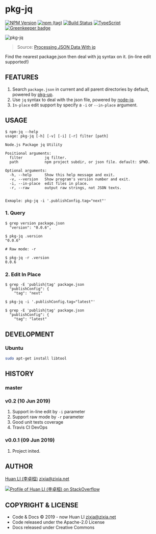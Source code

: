 # pkg-jq

[![NPM Version](https://badge.fury.io/js/pkg-jq.svg)](https://www.npmjs.com/package/pkg-jq)
[![npm (tag)](https://img.shields.io/npm/v/pkg-jq/next.svg)](https://www.npmjs.com/package/pkg-jq?activeTab=versions)
[![Build Status](https://api.travis-ci.com/huan/pkg-jq.svg?branch=master)](https://travis-ci.com/huan/pkg-jq)
[![TypeScript](https://img.shields.io/badge/%3C%2F%3E-TypeScript-blue.svg)](https://www.typescriptlang.org/)
[![Greenkeeper badge](https://badges.greenkeeper.io/huan/pkg-jq.svg)](https://greenkeeper.io/)

![pkg-jq](https://huan.github.io/pkg-jq/images/pkg-jq.gif)
> Source: [Processing JSON Data With jq](https://sites.temple.edu/tudsc/2017/09/21/processing-json-data-with-jq/)

Find the nearest package.json then deal with jq syntax on it. (in-line edit supported!)

## FEATURES

1. Search `package.json` in current and all parent directories by default, powered by [pkg-up](https://npmjs.com/package/pkg-up).
1. Use `jq` syntax to deal with the json file, powered by [node-jq](https://npmjs.com/package/node-jq).
1. `In-place` edit support by specify a `-i` or `--in-place` argument.

## USAGE

```shell
$ npm-jq --help
usage: pkg-jq [-h] [-v] [-i] [-r] filter [path]

Node.js Package jq Utility

Positional arguments:
  filter          jq filter.
  path            npm project subdir, or json file. default: $PWD.

Optional arguments:
  -h, --help      Show this help message and exit.
  -v, --version   Show program's version number and exit.
  -i, --in-place  edit files in place.
  -r, --raw       output raw strings, not JSON texts.


Exmaple: pkg-jq -i '.publishConfig.tag="next"'
```

### 1. Query

```shell
$ grep version package.json
  "version": "0.0.6",

$ pkg-jq .version
"0.0.6"

# Raw mode: -r

$ pkg-jq -r .version
0.0.6
```

### 2. Edit In Place

```shell
$ grep -E 'publish|tag' package.json
  "publishConfig": {
    "tag": "next"

$ pkg-jq -i '.publishConfig.tag="latest"'

$ grep -E 'publish|tag' package.json
  "publishConfig": {
    "tag": "latest"
```

## DEVELOPMENT

### Ubuntu

```sh
sudo apt-get install libtool
```

## HISTORY

### master

### v0.2 (10 Jun 2019)

1. Support in-line edit by `-i` parameter
1. Support raw mode by `-r` parameter
1. Good unit tests coverage
1. Travis CI DevOps

### v0.0.1 (09 Jun 2019)

1. Project inited.

## AUTHOR

[Huan LI (李卓桓)](http://linkedin.com/in/zixia) <zixia@zixia.net>

[![Profile of Huan LI (李卓桓) on StackOverflow](https://stackexchange.com/users/flair/265499.png)](https://stackexchange.com/users/265499)

## COPYRIGHT & LICENSE

- Code & Docs © 2019 - now Huan LI <zixia@zixia.net>
- Code released under the Apache-2.0 License
- Docs released under Creative Commons
